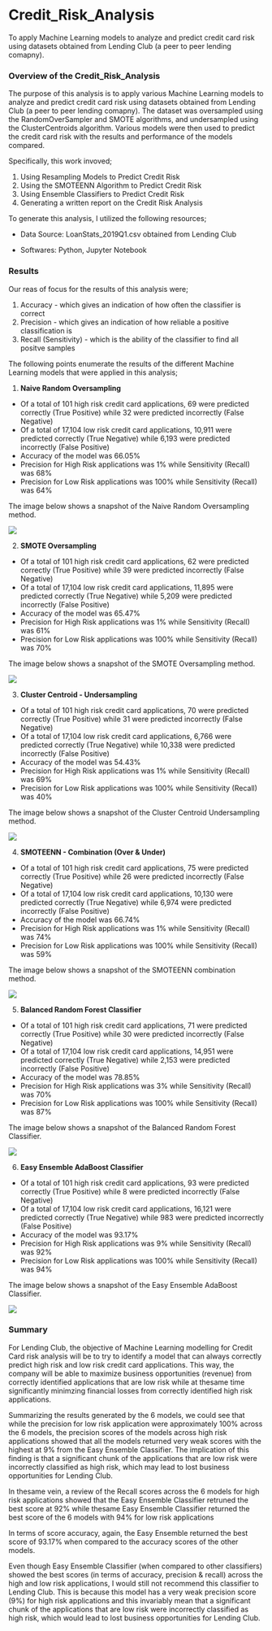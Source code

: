 # Credit_Risk_Analysis
To apply Machine Learning models to analyze and predict credit card risk using datasets obtained from Lending Club (a peer to peer lending comapny). 

### Overview of the Credit_Risk_Analysis

The purpose of this analysis is to apply various Machine Learning models to analyze and predict credit card risk using datasets obtained from Lending Club (a peer to peer lending comapny). The dataset was oversampled using the RandomOverSampler and SMOTE algorithms, and undersampled using the ClusterCentroids algorithm. Various models were then used to predict the credit card risk with the results and performance of the models compared.

Specifically, this work invoved;

  1. Using Resampling Models to Predict Credit Risk
  2. Using the SMOTEENN Algorithm to Predict Credit Risk 
  3. Using Ensemble Classifiers to Predict Credit Risk 
  4. Generating a written report on the Credit Risk Analysis


To generate this analysis, I utilized the following resources;

  - Data Source: LoanStats_2019Q1.csv obtained from Lending Club 

  - Softwares: Python, Jupyter Notebook

### Results

Our reas of focus for the results of this analysis were;
1. Accuracy - which gives an indication of how often the classifier is correct
2. Precision - which gives an indication of how reliable a positive classification is
3. Recall (Sensitivity) - which is the ability of the classifier to find all positve samples

The following points enumerate the results of the different Machine Learning models that were applied in this analysis;

1. **Naive Random Oversampling**
 - Of a total of 101 high risk credit card applications, 69 were predicted correctly (True Positive) while 32 were predicted incorrectly (False Negative)
 - Of a total of 17,104 low risk credit card applications, 10,911 were predicted correctly (True Negative) while 6,193 were predicted incorrectly (False Positive)
 - Accuracy of the model was 66.05%
 - Precision for High Risk applications was 1% while Sensitivity (Recall) was 68%
 - Precision for Low Risk applications was 100% while Sensitivity (Recall) was 64%    

 The image below shows a snapshot of the Naive Random Oversampling method.

<img src ="images/naive_random.png"> 

2. **SMOTE Oversampling**
 - Of a total of 101 high risk credit card applications, 62 were predicted correctly (True Positive) while 39 were predicted incorrectly (False Negative)
 - Of a total of 17,104 low risk credit card applications, 11,895 were predicted correctly (True Negative) while 5,209 were predicted incorrectly (False Positive)
 - Accuracy of the model was 65.47%
 - Precision for High Risk applications was 1% while Sensitivity (Recall) was 61%
 - Precision for Low Risk applications was 100% while Sensitivity (Recall) was 70%    

 The image below shows a snapshot of the SMOTE Oversampling method.

<img src ="images/smote_oversampling.png">

3. **Cluster Centroid - Undersampling**
 - Of a total of 101 high risk credit card applications, 70 were predicted correctly (True Positive) while 31 were predicted incorrectly (False Negative)
 - Of a total of 17,104 low risk credit card applications, 6,766 were predicted correctly (True Negative) while 10,338 were predicted incorrectly (False Positive)
 - Accuracy of the model was 54.43%
 - Precision for High Risk applications was 1% while Sensitivity (Recall) was 69%
 - Precision for Low Risk applications was 100% while Sensitivity (Recall) was 40%    

 The image below shows a snapshot of the Cluster Centroid Undersampling method.

<img src ="images/cluster_centroids.png">

4. **SMOTEENN - Combination (Over & Under)**
 - Of a total of 101 high risk credit card applications, 75 were predicted correctly (True Positive) while 26 were predicted incorrectly (False Negative)
 - Of a total of 17,104 low risk credit card applications, 10,130 were predicted correctly (True Negative) while 6,974 were predicted incorrectly (False Positive)
 - Accuracy of the model was 66.74%
 - Precision for High Risk applications was 1% while Sensitivity (Recall) was 74%
 - Precision for Low Risk applications was 100% while Sensitivity (Recall) was 59%    

 The image below shows a snapshot of the SMOTEENN combination method.

<img src ="images/smoteenn_combination.png">

5. **Balanced Random Forest Classifier**
 - Of a total of 101 high risk credit card applications, 71 were predicted correctly (True Positive) while 30 were predicted incorrectly (False Negative)
 - Of a total of 17,104 low risk credit card applications, 14,951 were predicted correctly (True Negative) while 2,153 were predicted incorrectly (False Positive)
 - Accuracy of the model was 78.85%
 - Precision for High Risk applications was 3% while Sensitivity (Recall) was 70%
 - Precision for Low Risk applications was 100% while Sensitivity (Recall) was 87%    

 The image below shows a snapshot of the Balanced Random Forest Classifier.

<img src ="images/balanced_random_forrest.png">

6. **Easy Ensemble AdaBoost Classifier**
 - Of a total of 101 high risk credit card applications, 93 were predicted correctly (True Positive) while 8 were predicted incorrectly (False Negative)
 - Of a total of 17,104 low risk credit card applications, 16,121 were predicted correctly (True Negative) while 983 were predicted incorrectly (False Positive)
 - Accuracy of the model was 93.17%
 - Precision for High Risk applications was 9% while Sensitivity (Recall) was 92%
 - Precision for Low Risk applications was 100% while Sensitivity (Recall) was 94%    

 The image below shows a snapshot of the Easy Ensemble AdaBoost Classifier.

<img src ="images/easy_ensemble_classifier.png">


### Summary

For Lending Club, the objective of Machine Learning modelling for Credit Card risk analysis will be to try to identify a model that can always correctly predict high risk and low risk credit card applications. This way, the company will be able to maximize business opportunities (revenue) from correctly identified applications that are low risk while at thesame time significantly minimzing financial losses from correctly identified high risk applications.  

Summarizing the results generated by the 6 models, we could see that while the precision for low risk application were approximately 100% across the 6 models, the precision scores of the models across high risk applications showed that all the models returned very weak scores with the highest at 9% from the Easy Ensemble Classifier. The implication of this finding is that a significant chunk of the applications that are low risk were incorrectly classified as high risk, which may lead to lost business opportunities for Lending Club.

In thesame vein, a review of the Recall scores across the 6 models for high risk applications showed that the Easy Ensemble Classifier retruned the best score at 92% while thesame Easy Ensemble Classifier returned the best score of the 6 models with 94% for low risk applications

In terms of score accuracy, again, the Easy Ensemble returned the best score of 93.17% when compared to the accuracy scores of the other models.

Even though Easy Ensemble Classifier (when compared to other classifiers) showed the best scores (in terms of accuracy, precision & recall) across the high and low risk applications, I would still not recommend this classifier to Lending Club. This is because this model has a very weak precision score (9%) for high risk applications and this invariably mean that a significant chunk of the applications that are low risk were incorrectly classified as high risk, which would lead to lost business opportunities for Lending Club. 
